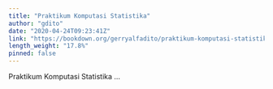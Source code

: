 ```yaml
---
title: "Praktikum Komputasi Statistika"
author: "gdito"
date: "2020-04-24T09:23:41Z"
link: "https://bookdown.org/gerryalfadito/praktikum-komputasi-statistika/"
length_weight: "17.8%"
pinned: false
---
```


Praktikum Komputasi Statistika ...
